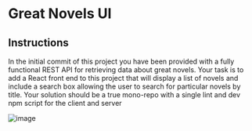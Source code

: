 # Great Novels UI

## Instructions
In the initial commit of this project you have been provided with a fully functional REST API for retrieving data about great novels. Your task is to add a React front end to this project that will display a list of novels and include a search box allowing the user to search for particular novels by title. Your solution should be a true mono-repo with a single lint and dev npm script for the client and server

![image](page.gif)
